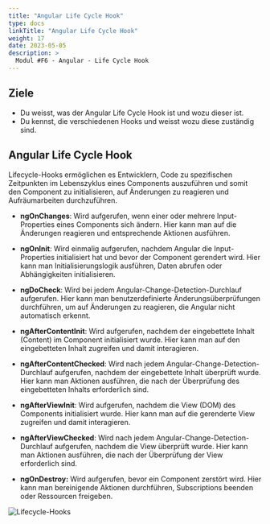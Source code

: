```yaml
---
title: "Angular Life Cycle Hook"
type: docs
linkTitle: "Angular Life Cycle Hook"
weight: 17
date: 2023-05-05
description: >
  Modul #F6 - Angular - Life Cycle Hook
---
```

## Ziele
* Du weisst, was der Angular Life Cycle Hook ist und wozu dieser ist.
* Du kennst, die verschiedenen Hooks und weisst wozu diese zuständig sind.

## Angular Life Cycle Hook
Lifecycle-Hooks ermöglichen es Entwicklern, Code zu spezifischen Zeitpunkten im Lebenszyklus eines Components auszuführen und somit den Component zu initialisieren, auf Änderungen zu reagieren und Aufräumarbeiten durchzuführen.

* **ngOnChanges**: Wird aufgerufen, wenn einer oder mehrere Input-Properties eines Components sich ändern. Hier kann man auf die Änderungen reagieren und entsprechende Aktionen ausführen.

* **ngOnInit**: Wird einmalig aufgerufen, nachdem Angular die Input-Properties initialisiert hat und bevor der Component gerendert wird. Hier kann man Initialisierungslogik ausführen, Daten abrufen oder Abhängigkeiten initialisieren.

* **ngDoCheck**: Wird bei jedem Angular-Change-Detection-Durchlauf aufgerufen. Hier kann man benutzerdefinierte Änderungsüberprüfungen durchführen, um auf Änderungen zu reagieren, die Angular nicht automatisch erkennt.

* **ngAfterContentInit**: Wird aufgerufen, nachdem der eingebettete Inhalt (Content) im Component initialisiert wurde. Hier kann man auf den eingebetteten Inhalt zugreifen und damit interagieren.

* **ngAfterContentChecked**: Wird nach jedem Angular-Change-Detection-Durchlauf aufgerufen, nachdem der eingebettete Inhalt überprüft wurde. Hier kann man Aktionen ausführen, die nach der Überprüfung des eingebetteten Inhalts erforderlich sind.

* **ngAfterViewInit**: Wird aufgerufen, nachdem die View (DOM) des Components initialisiert wurde. Hier kann man auf die gerenderte View zugreifen und damit interagieren.

* **ngAfterViewChecked**: Wird nach jedem Angular-Change-Detection-Durchlauf aufgerufen, nachdem die View überprüft wurde. Hier kann man Aktionen ausführen, die nach der Überprüfung der View erforderlich sind.

* **ngOnDestroy:** Wird aufgerufen, bevor ein Component zerstört wird. Hier kann man bereinigende Aktionen durchführen, Subscriptions beenden oder Ressourcen freigeben.

![Lifecycle-Hooks ](../images/angular-lifecycle.png)